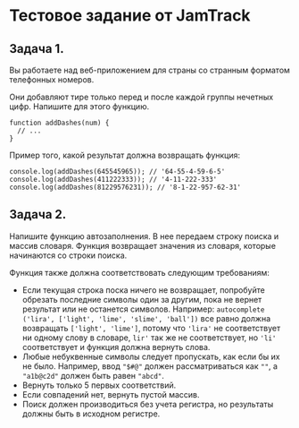 # Тестовое задание от JamTrack

## Задача 1.

Вы работаете над веб-приложением для страны со странным форматом телефонных номеров.

Они добавляют тире только перед и после каждой группы нечетных цифр. Напишите для этого функцию.

```
function addDashes(num) {
  // ...
}
```

Пример того, какой результат должна возвращать функция:

```
console.log(addDashes(645545965)); // '64-55-4-59-6-5'
console.log(addDashes(411222333)); // '4-11-222-333'
console.log(addDashes(81229576231)); // '8-1-22-957-62-31'
```


## Задача 2.

Напишите функцию автозаполнения. В нее передаем строку поиска и массив словаря. Функция  возвращает значения из словаря, которые начинаются со строки поиска.

Функция также должна соответствовать следующим требованиям:

- Если текущая строка поска ничего не возвращает, попробуйте обрезать последние символы один за другим, пока не вернет результат или не останется символов.
Например:
`autocomplete ('lira', ['light', 'lime', 'slime', 'ball'])` все равно должна возвращать `['light', 'lime']`, потому что `'lira'` не соответствует ни одному слову в словаре, `lir'` так же не соответствует, но `'li'` соответствует и функция должна вернуть слова.
- Любые небуквенные символы следует пропускать, как если бы их не было. Например, ввод `"$#@"` должен рассматриваться как `""`, а `"a1b@c2d"` должен быть равен `"abcd"`.
- Вернуть только 5 первых соответствий.
- Если совпадений нет, вернуть пустой массив.
- Поиск должен производиться без учета регистра, но результаты должны быть в исходном регистре.
